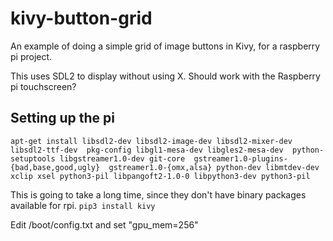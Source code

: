 # kivy-button-grid

An example of doing a simple grid of image buttons in Kivy, for a raspberry pi project.

This uses SDL2 to display without using X.  Should work with the Raspberry pi touchscreen?

## Setting up the pi

`apt-get install libsdl2-dev libsdl2-image-dev libsdl2-mixer-dev libsdl2-ttf-dev  pkg-config libgl1-mesa-dev libgles2-mesa-dev  python-setuptools libgstreamer1.0-dev git-core  gstreamer1.0-plugins-{bad,base,good,ugly}  gstreamer1.0-{omx,alsa} python-dev libmtdev-dev  xclip xsel python3-pil libpangoft2-1.0-0 libpython3-dev python3-pil`

This is going to take a long time, since they don't have binary packages available for rpi.
`pip3 install kivy`

Edit /boot/config.txt and set "gpu_mem=256"


